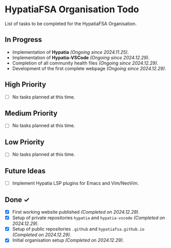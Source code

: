 # HypatiaFSA Organisation Todo

List of tasks to be completed for the HypatiaFSA Organisation.

## In Progress

- Implementation of **Hypatia**
  *(Ongoing since 2024.11.25)*.
- Implementation of **Hypatia-VSCode**
  *(Ongoing since 2024.12.29)*.
- Completion of all community health files
  *(Ongoing since 2024.12.29)*.
- Development of the first complete webpage
  *(Ongoing since 2024.12.29)*.

## High Priority

- [ ] No tasks planned at this time.

## Medium Priority

- [ ] No tasks planned at this time.

## Low Priority

- [ ] No tasks planned at this time.

## Future Ideas

- [ ] Implement Hypatia LSP plugins for Emacs and Vim/NeoVim.

## Done ✓

- [x] First working website published
      *(Completed on 2024.12.29)*.
- [x] Setup of private repositories `hypatia` and `hypatia-vscode`
      *(Completed on 2024.12.29)*.
- [x] Setup of public repositories `.github` and `hypatiafsa.github.io`
      *(Completed on 2024.12.29)*.
- [x] Initial organisation setup
      *(Completed on 2024.12.29)*.
